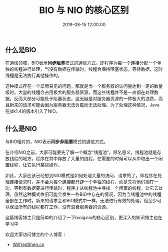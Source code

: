 ﻿---
layout: post
title: BIO 与 NIO 的核心区别
date: 2019-08-15 12:00:00
tags:
- Communication
- BIO
- NIO
categories:
- tech
- Communication
---

## 什么是BIO

在通信领域，BIO表示**同步阻塞**模式的通信方式。即程序为每一个连接分配一个单独的线程进行处理，当没有数据在传输时，线程会保持阻塞状态，等待数据，这时线程是无法执行其他操作的。

这种模式存在一个显而易见的问题，那就是当一个服务器的访问量达到一定的数量级时，大量的线程会占用极大的服务器资源，而这些线程并不是一直都在处理数据，反而大部分可能处于阻塞状态，这无疑是对服务器资源的一种极大的浪费，而且新来的请求可能会因为服务器无法负载而无法处理。为了处理这种情况，Java在jdk1.4的版本引入了NIO。

## 什么是NIO

与BIO相对的，NIO表示**同步非阻塞**模式的通信方式。

在介绍NIO之前，大家可能要先了解一个概念“线程池”。顾名思义，线程池就是存放线程的地方，程序在其中存放了大量的线程，在需要的时候可以从中取出一个闲置线程，让它执行某些操作。

如此，大家应该已经想到NIO模式是如何处理大量的访问、请求的了。即程序在处理连接请求时，并不会为每个连接都开辟一个单独的线程，而是先将他们搁在一边，等到有数据要进行传输时，程序才从线程池中寻找一个闲置的线程，让它去处理。虽然这种模式依旧可能会发生一些BIO中存在的情况，因为当线程池中的线程全部在工作时，新来的请求会和BIO模式中一样，无法进行有效的处理，但至少可以保证所有的线程都在工作，没有浪费服务器的资源。

这篇博客博主只是简单的介绍了一下bio与nio的核心区别，更深入的知识博主也在学习中

欢迎大家访问博主的个人博客：

* [WilfredShen.cn](https://WilfredShen.cn)
